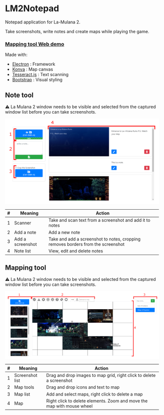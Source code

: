 # LM2Notepad
Notepad application for La-Mulana 2.

Take screenshots, write notes and create maps while playing the game.

### [Mapping tool Web demo](https://aamojl.github.io/LM2Notepad/demo/map.html)

Made with:
- [Electron](https://electronjs.org/) : Framework
- [Konva](https://konvajs.org/) : Map canvas
- [Tesseract.js](https://github.com/naptha/tesseract.js) : Text scanning
- [Bootstrap](https://getbootstrap.com/) : Visual styling

## Note tool

:warning: La Mulana 2 window needs to be visible and selected from the captured window list before you can take screenshots.

![Image of map](documents/readme_notes.png)

#|Meaning|Action
-|-|-
1 | Scanner | Take and scan text from a screenshot and add it to notes
2 | Add a note | Add a new note
3 | Add a screenshot | Take and add a screenshot to notes, cropping removes borders from the screenshot
4 | Note list | View, edit and delete notes

## Mapping tool

:warning: La Mulana 2 window needs to be visible and selected from the captured window list before you can take screenshots.

![Image of map](documents/readme_map.png)

#|Meaning|Action
-|-|-
1 | Screenshot list | Drag and drop images to map grid, right click to delete a screenshot
2 | Map tools | Drag and drop icons and text to map
3 | Map list | Add and select maps, right click to delete a map
4 | Map | Right click to delete elements. Zoom and move the map with mouse wheel
